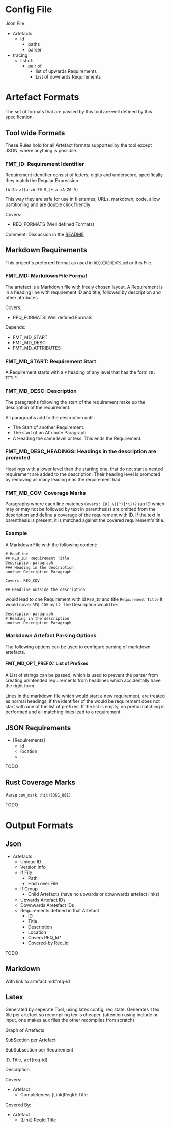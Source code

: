 
# Config File


Json File

*   Artefacts
    *   id
        *   paths
        *   parser
*   tracing
    *   list of:
        *   pair of
            *   list of upwards Requirements
            *   List of downards Requirements


# Artefact Formats

The set of formats that are passed by this tool are well defined by this
specification.


## Tool wide Formats

These Rules hold for all Artefact formats supported by the tool except JSON,
where anything is possible.

### FMT_ID: Requirement Identifier

Requirement identifier consist of letters, digits and underscore, specifically
they match the Regular Expression

    [A-Za-z][a-zA-Z0-9_]+[a-zA-Z0-9]

This way they are safe for use in filenames, URLs, markdown, code, allow
partitioning and are double click friendly.

Covers:
*   REQ_FORMATS (Well defined Formats)

Comment:
Discussion in the [README](README.md#requirement-ids)

## Markdown Requirements

This project's preferred format as used in `REQUIREMENTS.md` or this File.

### FMT_MD: Markdown File Format


The artefact is a Markdown file with freely chosen layout.  A Requirement is in
a heading line with requirement ID and title, followed by description and other
attributes.

Covers:
*   REQ_FORMATS: Well defined Formats

Depends:
*   FMT_MD_START
*   FMT_MD_DESC
*   FMT_MD_ATTRIBUTES


### FMT_MD_START: Requirement Start

A Requirement starts with a `#` heading of any level that has the form `ID:
TITLE`.

### FMT_MD_DESC: Description

The paragraphs following the start of the requirement make up the description of
the requirement.

All paragraphs add to the description until:
*   The Start of another Requirement.
*   The start of an Attribute Paragraph
*   A Heading the same level or less. This ends the Requirement.



### FMT_MD_DESC_HEADINGS: Headings in the description are promoted

Headings with a lower level than the starting one, that do not start a nested
requirement are added to the description. Their heading level is promoted by
removing as many leading `#` as the requirement had

### FMT_MD_COV: Coverage Marks

Paragraphs where each line matches `Covers: ID( \([^)]*\))?` (an ID which may or
may not be followed by text in parenthesis) are omitted from the description and
define a coverage of the requirement with ID. If the text in
parenthesis is present, it is matched against the covered requirement's title.


### Example

A Markdown File with the following content:

    # Headline
    ## REQ_ID: Requirement Title
    Description paragraph
    ### Heading in the description
    another Description Paragraph

    Covers: REQ_COV

    ## Headline outside the description

would lead to one Requirement with id `REQ_ID` and title `Requirement Title`
It would cover `REQ_COV` by ID.
The Description would be:

    Description paragraph
    # Heading in the description
    another Description Paragraph


### Markdown Artefact Parsing Options

The following options can be used to configure parsing of markdown artefacts.

#### FMT_MD_OPT_PREFIX: List of Prefixes

A List of strings can be passed, which is used to prevent the parser from
creating unintended requirements from headlines which accidentally have the
right form.

Lines in the markdown file which would start a new requirement, are treated as
normal headings, if the identifier of the would be requirement does not start
with one of the list of prefixes. If the list is empty, no prefix matching is
performed and all matching lines lead to a requirement.


## JSON Requirements

*   [Requirements]
    *   id
    *   location
    *   ...

TODO

## Rust Coverage Marks

Parse `cov_mark::hit!(DSG_001)`

TODO


# Output Formats

## Json

* Artefacts
  * Unique ID
  * Version Info
  * If File
    * Path
    * Hash over File
  * If Group
    * Child Artefacts (have no upwards or downwards artefact links)
  * Upwards Artefact IDs
  * Downwards Aretefact IDs
  * Requirements defined in that Artefact
    * ID
    * Title
    * Description
    * Location
    * Covers REQ_Id\*
    * Covered-by Req_Id

TODO

## Markdown

With link to artefact.md#req-id

## Latex

Generated by seperate Tool, using latex config, req state. Generates 1 tex file per artefact so recompiling tex is cheaper.
(attention using include or input, one makes aux files the other recompiles from
scratch)

Graph of Artefacts

SubSection per Artefact

SubSubsection per Requirement

ID, Title, \\ref{req-id}

Description

Covers:

* Artefact
  * Completeness [Link]ReqId: Title

Covered By:

* Artefact
  * [Link] ReqId Title

